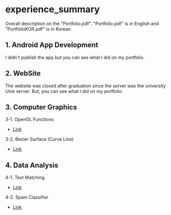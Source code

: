 # experience_summary

Overall description on the "Portfolio.pdf".
"Portfolio.pdf" is in English and "PortfolioKOR.pdf" is in Korean.

## 1. Android App Development

I didn't publish the app but you can see what I did on my portfolio.

## 2. WebSite

The website was closed after graduation since the server was the university Unix server.
But, you can see what I did on my portfolio.

## 3. Computer Graphics
	
3-1. OpenGL Functions
* [Link](https://github.com/echo26/GraphicUsingCpp)

3-2. Bezier Surface (Curve Line)
* [Link](https://github.com/echo26/Bezier-Surface)

## 4. Data Analysis

4-1. Text Matching
* [Link](https://github.com/echo26/Summary-Classification)

4-2. Spam Classifier
* [Link](https://github.com/echo26/Spam-Classifier)
